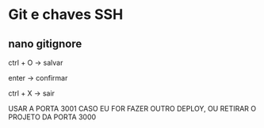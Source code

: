 # Git e chaves SSH 

## nano gitignore

ctrl + O -> salvar

enter -> confirmar

ctrl + X -> sair

USAR A PORTA 3001 CASO EU FOR FAZER OUTRO DEPLOY, OU RETIRAR O PROJETO DA PORTA 3000
